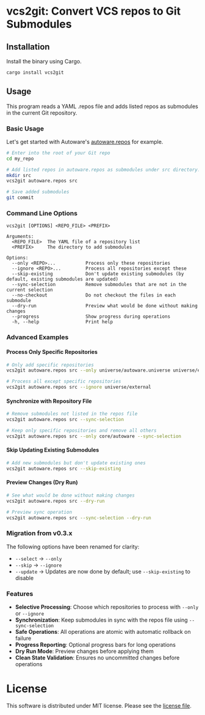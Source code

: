 # **vcs2git**: Convert VCS repos to Git Submodules

## Installation

Install the binary using Cargo.

```bash
cargo install vcs2git
```

## Usage

This program reads a YAML .repos file and adds listed repos as
submodules in the current Git repository.

### Basic Usage

Let's get started with Autoware's
[autoware.repos](https://github.com/autowarefoundation/autoware/blob/af0fbe322ba075ee4b4f0f87789c43b54800a234/autoware.repos)
for example.

```bash
# Enter into the root of your Git repo
cd my_repo

# Add listed repos in autoware.repos as submodules under src directory.
mkdir src
vcs2git autoware.repos src

# Save added submodules
git commit
```

### Command Line Options

```
vcs2git [OPTIONS] <REPO_FILE> <PREFIX>

Arguments:
  <REPO_FILE>  The YAML file of a repository list
  <PREFIX>     The directory to add submodules

Options:
  --only <REPO>...           Process only these repositories
  --ignore <REPO>...         Process all repositories except these
  --skip-existing            Don't update existing submodules (by default, existing submodules are updated)
  --sync-selection           Remove submodules that are not in the current selection
  --no-checkout              Do not checkout the files in each submodule
  --dry-run                  Preview what would be done without making changes
  --progress                 Show progress during operations
  -h, --help                 Print help
```

### Advanced Examples

#### Process Only Specific Repositories

```bash
# Only add specific repositories
vcs2git autoware.repos src --only universe/autoware.universe universe/external

# Process all except specific repositories
vcs2git autoware.repos src --ignore universe/external
```

#### Synchronize with Repository File

```bash
# Remove submodules not listed in the repos file
vcs2git autoware.repos src --sync-selection

# Keep only specific repositories and remove all others
vcs2git autoware.repos src --only core/autoware --sync-selection
```

#### Skip Updating Existing Submodules

```bash
# Add new submodules but don't update existing ones
vcs2git autoware.repos src --skip-existing
```

#### Preview Changes (Dry Run)

```bash
# See what would be done without making changes
vcs2git autoware.repos src --dry-run

# Preview sync operation
vcs2git autoware.repos src --sync-selection --dry-run
```

### Migration from v0.3.x

The following options have been renamed for clarity:
- `--select` → `--only`
- `--skip` → `--ignore`
- `--update` → Updates are now done by default; use `--skip-existing` to disable

### Features

- **Selective Processing**: Choose which repositories to process with `--only` or `--ignore`
- **Synchronization**: Keep submodules in sync with the repos file using `--sync-selection`
- **Safe Operations**: All operations are atomic with automatic rollback on failure
- **Progress Reporting**: Optional progress bars for long operations
- **Dry Run Mode**: Preview changes before applying them
- **Clean State Validation**: Ensures no uncommitted changes before operations


# License

This software is distributed under MIT license. Please see the
[license file](LICENSE.txt).
